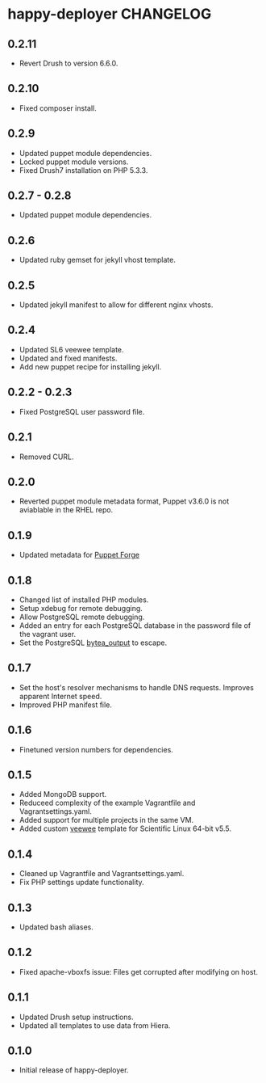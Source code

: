 happy-deployer CHANGELOG
========================

0.2.11
-----
* Revert Drush to version 6.6.0.

0.2.10
-----
* Fixed composer install.

0.2.9
-----
* Updated puppet module dependencies.
* Locked puppet module versions.
* Fixed Drush7 installation on PHP 5.3.3.

0.2.7 - 0.2.8
-----
* Updated puppet module dependencies.

0.2.6
-----
* Updated ruby gemset for jekyll vhost template.

0.2.5
-----
* Updated jekyll manifest to allow for different nginx vhosts.

0.2.4
-----
* Updated SL6 veewee template.
* Updated and fixed manifests.
* Add new puppet recipe for installing jekyll.

0.2.2 - 0.2.3
-----
* Fixed PostgreSQL user password file.

0.2.1
-----
* Removed CURL.

0.2.0
-----
* Reverted puppet module metadata format, Puppet v3.6.0 is not aviablable in the RHEL repo.

0.1.9
-----
* Updated metadata for [Puppet Forge](https://forge.puppetlabs.com)

0.1.8
-----
* Changed list of installed PHP modules.
* Setup xdebug for remote debugging.
* Allow PostgreSQL remote debugging.
* Added an entry for each PostgreSQL database in the password file of the vagrant user.
* Set the PostgreSQL [bytea_output](http://www.postgresql.org/docs/9.2/static/runtime-config-client.html) to escape.

0.1.7
-----
* Set the host's resolver mechanisms to handle DNS requests. Improves apparent Internet speed.
* Improved PHP manifest file.

0.1.6
-----
* Finetuned version numbers for dependencies.

0.1.5
-----
* Added MongoDB support.
* Reduceed complexity of the example Vagrantfile and Vagrantsettings.yaml.
* Added support for multiple projects in the same VM.
* Added custom [veewee](https://github.com/jedi4ever/veewee) template for Scientific Linux 64-bit v5.5.

0.1.4
-----
* Cleaned up Vagrantfile and Vagrantsettings.yaml.
* Fix PHP settings update functionality.

0.1.3
-----
* Updated bash aliases.

0.1.2
-----
* Fixed apache-vboxfs issue: Files get corrupted after modifying on host.

0.1.1
-----
* Updated Drush setup instructions.
* Updated all templates to use data from Hiera.

0.1.0
-----
* Initial release of happy-deployer.

